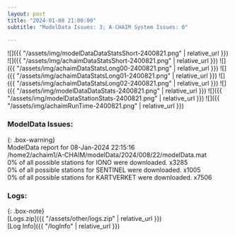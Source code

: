 ```yaml
---
layout: post
title: "2024-01-08 21:00:00"
subtitle: "ModelData Issues: 3; A-CHAIM System Issues: 0"

---
```


![]({{ "/assets/img/modelDataDataStatsShort-2400821.png" | relative_url }})
![]({{ "/assets/img/achaimDataStatsShort-2400821.png" | relative_url }})
![]({{ "/assets/img/achaimDataStatsLong00-2400821.png" | relative_url }})
![]({{ "/assets/img/achaimDataStatsLong01-2400821.png" | relative_url }})
![]({{ "/assets/img/achaimDataStatsLong02-2400821.png" | relative_url }})
![]({{ "/assets/img/modelDataDataStats-2400821.png" | relative_url }})
![]({{ "/assets/img/modelDataStationStats-2400821.png" | relative_url }})
![]({{ "/assets/img/achaimRunTime-2400821.png" | relative_url }})


### ModelData Issues:  
  
{: .box-warning}  
 ModelData report for 08-Jan-2024 22:15:16   
 /home2/achaim1/A-CHAIM/modelData/2024/008/22/modelData.mat   
 0% of all possible stations for IONO were downloaded. x3285   
 0% of all possible stations for SENTINEL were downloaded. x1005   
 0% of all possible stations for KARTVERKET were downloaded. x7506   
  


### Logs:  
  
{: .box-note}  
[Logs.zip]({{ "/assets/other/logs.zip" | relative_url }})  
[Log Info]({{ "/logInfo" | relative_url }})  
